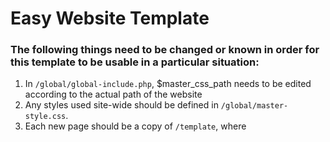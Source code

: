 # Easy Website Template

### The following things need to be changed or known in order for this template to be usable in a particular situation:

1. In `/global/global-include.php`, $master_css_path needs to be edited according to the actual path of the website
2. Any styles used site-wide should be defined in `/global/master-style.css`.
3. Each new page should be a copy of `/template`, where <title> should be changed to fit the page, and `page.css` defines page-specific styles.
4. The header in `/index.php` should be changed to the default page in the site (for most sites this will be `LOCATION: home`)
5. `/global/header.php` & `/global/footer.php` are for site-wide headers and footers. Site content should go in `.body-wrapper`.
6. In `/template/index.php` and any new pages that are created by copy-pasting `/template`, the relative path to `/global/global-include.php` needs to be adjusted to be the proper relative path based on the level of the folder. Currently, it's configured for surface level folders.
7. In `/global/master-style.css`, `.body-wrapper` needs to be edited for footer height (see the stylesheet for more instructions).
